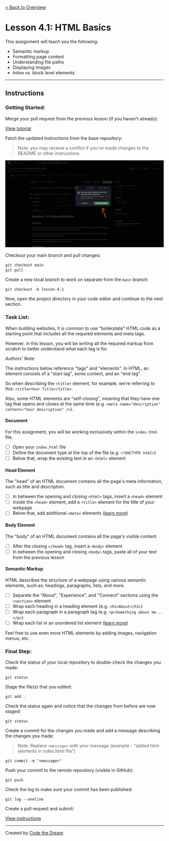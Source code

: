 [< Back to Overview](../../README.md)

# Lesson 4.1: HTML Basics

This assignment will teach you the following:

- Semantic markup
- Formatting page content
- Understanding file paths
- Displaying images
- Inline vs. block level elements

---

## Instructions

### Getting Started:

Merge your pull request from the previous lesson (if you haven't already):

[View tutorial](../common/how-to-merge.md)

Fetch the updated instructions from the base repository:

> Note: you may receive a conflict if you've made changes to the README or other instructions

![Fetch Upstream: Step 1](../assets/fetch-upstream/step-1.jpg)

Checkout your main branch and pull changes:

    git checkout main
    git pull

Create a new local branch to work on separate from the `main` branch:

    git checkout -b lesson-4-1

Now, open the project directory in your code editor and continue to the next section.

### Task List:

When building websites, it is common to use "boilerplate" HTML code as a starting point that includes all the required elements and meta tags.

However, in this lesson, you will be writing all the required markup from scratch to better understand what each tag is for.

_Authors' Note:_

The instructions below reference "tags" and "elements". In HTML, an element consists of a "start tag", some content, and an "end tag".

So when describing the `<title>` element, for example, we're referring to this: `<title>Your Title</title>`.

Also, some HTML elements are "self-closing", meaning that they have one tag that opens and closes at the same time (e.g. `<meta name="description" content="Your description" />`).

#### **Document**

For this assignment, you will be working exclusively within the `index.html` file.

- [ ] Open your `index.html` file
- [ ] Define the document type at the top of the file (e.g. `<!DOCTYPE html>`)
- [ ] Below that, wrap the existing text in an `<html>` element

#### **Head Element**

The "head" of an HTML document contains all the page's meta information, such as title and description.

- [ ] In between the opening and closing `<html>` tags, insert a `<head>` element
- [ ] Inside the `<head>` element, add a `<title>` element for the title of your webpage
- [ ] Below that, add additional `<meta>` elements ([learn more](https://www.w3schools.com/html/html_head.asp))

#### **Body Element**

The "body" of an HTML document contains all the page's visible content.

- [ ] After the closing `</head>` tag, insert a `<body>` element
- [ ] In between the opening and closing `<body>` tags, paste all of your text from the previous lesson

#### **Semantic Markup**

HTML describes the structure of a webpage using various semantic elements, such as: headings, paragraphs, lists, and more.

- [ ] Separate the "About", "Experience", and "Connect" sections using the `<section>` element
- [ ] Wrap each heading in a heading element (e.g. `<h1>About</h1>`)
- [ ] Wrap each paragraph in a paragraph tag (e.g. `<p>Something about me...</p>`)
- [ ] Wrap each list in an unordered list element ([learn more](https://www.w3schools.com/html/html_lists.asp))

Feel free to use even more HTML elements by adding images, navigation menus, etc.

### Final Step:

Check the status of your local repository to double-check the changes you made:

    git status

Stage the file(s) that you edited:

    git add .

Check the status again and notice that the changes from before are now staged:

    git status

Create a commit for the changes you made and add a message describing the changes you made:

> Note: Replace `<message>` with your message (example - "added html elements in index.html file")

    git commit -m "<message>"

Push your commit to the remote repository (visible in GitHub):

    git push

Check the log to make sure your commit has been published:

    git log --oneline

Create a pull request and submit:

[View instructions](../common/how-to-pull-request.md)

---

Created by [Code the Dream](https://www.codethedream.org)
